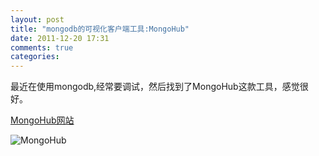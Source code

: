 ```yaml
---
layout: post
title: "mongodb的可视化客户端工具:MongoHub"
date: 2011-12-20 17:31
comments: true
categories: 
---
```


最近在使用mongodb,经常要调试，然后找到了MongoHub这款工具，感觉很好。

[MongoHub网站](mongohub.todayclose.com/download)

![MongoHub](/assets/posts/2011-12-20-mongohub.png "will_paginate bar")
